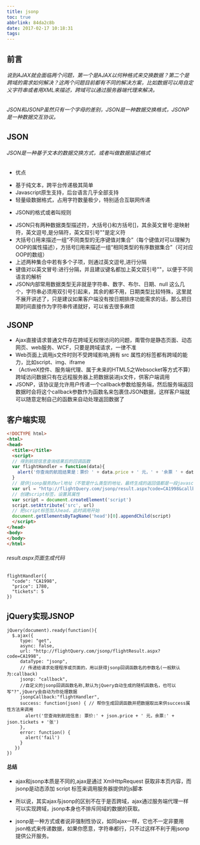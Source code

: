 ```yaml
---
title: jsonp
toc: true
abbrlink: 84da2c8b
date: 2017-02-17 10:18:31
tags:
---
```


## 前言

###### 说到AJAX就会面临两个问题，第一个是AJAX以何种格式来交换数据？第二个是跨域的需求如何解决？这两个问题目前都有不同的解决方案，比如数据可以用自定义字符串或者用XML来描述，跨域可以通过服务器端代理来解决。
###### JSON和JSONP虽然只有一个字母的差别，JSON是一种数据交换格式，JSONP是一种数据交互协议。

## JSON
###### JSON是一种基于文本的数据交换方式，或者叫做数据描述格式

- 优点
 + 基于纯文本，跨平台传递极其简单
 + Javascript原生支持，后台语言几乎全部支持
 + 轻量级数据格式，占用字符数量极少，特别适合互联网传递

- JSON的格式或者叫规则
 + JSON只有两种数据类型描述符，大括号{}和方括号[]，其余英文冒号:是映射符，英文逗号,是分隔符，英文双引号""是定义符
 + 大括号{}用来描述一组“不同类型的无序键值对集合”（每个键值对可以理解为OOP的属性描述），方括号[]用来描述一组“相同类型的有序数据集合”（可对应OOP的数组）
 + 上述两种集合中若有多个子项，则通过英文逗号,进行分隔
 + 键值对以英文冒号:进行分隔，并且建议键名都加上英文双引号""，以便于不同语言的解析
 + JSON内部常用数据类型无非就是字符串、数字、布尔、日期、null 这么几个，字符串必须用双引号引起来，其余的都不用，日期类型比较特殊，这里就不展开讲述了，只是建议如果客户端没有按日期排序功能需求的话，那么把日期时间直接作为字符串传递就好，可以省去很多麻烦

## JSONP
- Ajax直接请求普通文件存在跨域无权限访问的问题，甭管你是静态页面、动态网页、web服务、WCF，只要是跨域请求，一律不准
- Web页面上调用js文件时则不受跨域影响,拥有 src 属性的标签都有跨域的能力，比如script、img、iframe
- （ActiveX控件、服务端代理、属于未来的HTML5之Websocket等方式不算）跨域访问数据只有在远程服务器上把数据装进js文件，供客户端调用
- JSONP，该协议是允许用户传递一个callback参数给服务端，然后服务端返回数据时会将这个callback参数作为函数名来包裹住JSON数据，这样客户端就可以随意定制自己的函数来自动处理返回数据了

## 客户端实现
```html
<!DOCTYPE html>
<html>
<head>
  <title></title>
  <script>
  // 得到航班信息查询结果后的回调函数
  var flightHandler = function(data){
    alert('你查询的航班结果是：票价 ' + data.price + ' 元，' + '余票 ' + data.tickets + ' 张。')
  }
  // 提供jsonp服务的url地址（不管是什么类型的地址，最终生成的返回值都是一段javascript代码）
  var url = "http://flightQuery.com/jsonp/result.aspx?code=CA1998&callback=flightHandler"
  // 创建script标签，设置其属性
  var script = document.createElement('script')
  script.setAttribute('src', url)
  // 把script标签加入head，此时调用开始
  document.getElementsByTagName('head')[0].appendChild(script)
  </script>
</head>
<body>
</body>
</html>
```

###### result.aspx页面生成代码
```
flightHandler({
  "code": "CA1998",
  "price": 1780,
  "tickets": 5
})
```

## jQuery实现JSNOP
```
jQuery(document).ready(function(){
  $.ajax({
     type: "get",
     async: false,
     url: "http://flightQuery.com/jsonp/flightResult.aspx?code=CA1998",
     dataType: "jsonp",
     // 传递给请求处理程序或页面的，用以获得jsonp回调函数名的参数名(一般默认为:callback)
     jsonp: "callback",
     //自定义的jsonp回调函数名称,默认为jQuery自动生成的随机函数名，也可以写"?",jQuery会自动为你处理数据
     jsonpCallback:"flightHandler",
     success: function(json) { // 帮你生成回调函数并把数据取出来供success属性方法来调用
       alert('您查询到航班信息: 票价:' + json.price + ' 元，余票:' + json.tickets + '张')
     },
     error: function() {
       alert('fail')
     }
   })
})
```

#### 总结
* ajax和jsonp本质是不同的,ajax是通过 XmlHttpRequest 获取非本页内容，而jsonp是动态添加 script 标签来调用服务器提供的js脚本

* 所以说，其实ajax与jsonp的区别不在于是否跨域，ajax通过服务端代理一样可以实现跨域，jsonp本身也不排斥同域的数据的获取。

* jsonp是一种方式或者说非强制性协议，如同ajax一样，它也不一定非要用json格式来传递数据，如果你愿意，字符串都行，只不过这样不利于用jsonp提供公开服务。


